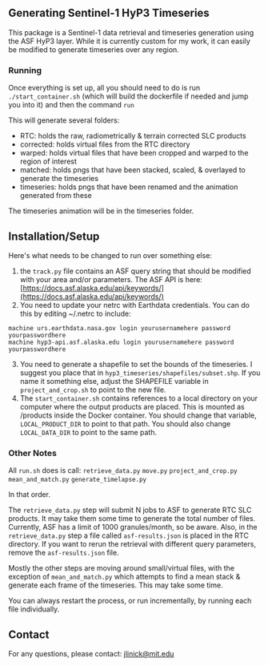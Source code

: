 
## Generating Sentinel-1 HyP3 Timeseries

This package is a Sentinel-1 data retrieval and timeseries generation using the ASF HyP3 layer. While it is currently custom for my work, it can easily be modified to generate timeseries over any region.

### Running

Once everything is set up, all you should need to do is run `./start_container.sh` (which will build the dockerfile if needed and jump you into it) and then the command `run`

This will generate several folders:
* RTC: holds the raw, radiometrically & terrain corrected SLC products
* corrected: holds virtual files from the RTC directory
* warped: holds virtual files that have been cropped and warped to the region of interest
* matched: holds pngs that have been stacked, scaled, & overlayed to generate the timeseries
* timeseries: holds pngs that have been renamed and the animation generated from these

The timeseries animation will be in the timeseries folder.

## Installation/Setup

Here's what needs to be changed to run over something else:
 1.  the `track.py` file contains an ASF query string that should be modified with your area and/or parameters. The ASF API is here: [https://docs.asf.alaska.edu/api/keywords/](https://docs.asf.alaska.edu/api/keywords/)
 2. You need to update your netrc with Earthdata credentials. You can do this by editing ~/.netrc to include: 
```
machine urs.earthdata.nasa.gov login yourusernamehere password yourpasswordhere
machine hyp3-api.asf.alaska.edu login yourusernamehere password yourpasswordhere
```
 3.  You need to generate a shapefile to set the bounds of the timeseries. I suggest you place that in `hyp3_timeseries/shapefiles/subset.shp`. If you name it something else, adjust the SHAPEFILE variable in `project_and_crop.sh` to point to the new file.
 4.  The `start_container.sh` contains references to a local directory on your computer where the output products are placed. This is mounted as /products inside the Docker container. You should change that variable, `LOCAL_PRODUCT_DIR` to point to that path. You should also change `LOCAL_DATA_DIR` to point to the same path.

### Other Notes

All `run.sh` does is call:
`retrieve_data.py`
`move.py`
`project_and_crop.py`
`mean_and_match.py`
`generate_timelapse.py`

In that order.

The `retrieve_data.py` step will submit N jobs to ASF to generate RTC SLC products. It may take them some time to generate the total number of files. Currently, ASF has a limit of 1000 granules/month, so be aware. Also, in the `retrieve_data.py` step a file called `asf-results.json` is placed in the RTC directory. If you want to rerun the retrieval with different query parameters, remove the `asf-results.json` file.

Mostly the other steps are moving around small/virtual files, with the exception of `mean_and_match.py` which attempts to find a mean stack & generate each frame of the timeseries. This may take some time.

You can always restart the process, or run incrementally, by running each file individually.

## Contact

For any questions, please contact:
jlinick@mit.edu
